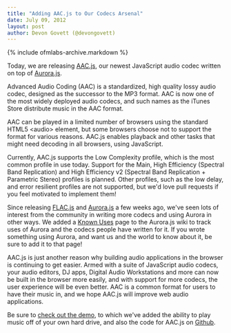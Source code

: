 ```yaml
---
title: "Adding AAC.js to Our Codecs Arsenal"
date: July 09, 2012
layout: post
author: Devon Govett (@devongovett)
---
```


{% include ofmlabs-archive.markdown %}

Today, we are releasing [AAC.js](https://github.com/audiocogs/aac.js), our newest JavaScript audio codec written on top of [Aurora.js](https://github.com/audiocogs/aurora.js).

Advanced Audio Coding (AAC) is a standardized, high quality lossy audio codec, designed as the successor to the MP3 format. AAC is now one of the most widely deployed audio codecs, and such names as the iTunes Store distribute music in the AAC format.

AAC can be played in a limited number of browsers using the standard HTML5 &lt;audio> element, but some browsers choose not to support the format for various reasons.  AAC.js enables playback and other tasks that might need decoding in all browsers, using JavaScript.

Currently, AAC.js supports the Low Complexity profile, which is the most common profile in use today. Support for the Main, High Efficiency (Spectral Band Replication) and High Efficiency v2 (Spectral Band Replication + Parametric Stereo) profiles is planned. Other profiles, such as the low delay, and error resilient profiles are not supported, but we'd love pull requests if you feel motivated to implement them!

Since releasing [FLAC.js](https://github.com/audiocogs/flac.js) and [Aurora.js](https://github.com/audiocogs/aurora.js) a few weeks ago, we've seen lots of interest from the community in writing more codecs and using Aurora in other ways.  We added a [Known Uses](https://github.com/audiocogs/aurora.js/wiki/Known-Uses) page to the Aurora.js wiki to track uses of Aurora and the codecs people have written for it.  If you wrote something using Aurora, and want us and the world to know about it, be sure to add it to that page!

AAC.js is just another reason why building audio applications in the browser is continuing to get easier.  Armed with a suite of JavaScript audio codecs, your audio editors, DJ apps, Digital Audio Workstations and more can now be built in the browser more easily, and with support for more codecs, the user experience will be even better.  AAC is a common format for users to have their music in, and we hope AAC.js will improve web audio applications.

Be sure to [check out the demo](http://audiocogs.org/codecs/aac/), to which we've added the ability to play music off of your own hard drive, and also the code for AAC.js on [Github](https://github.com/audiocogs/aac.js).
